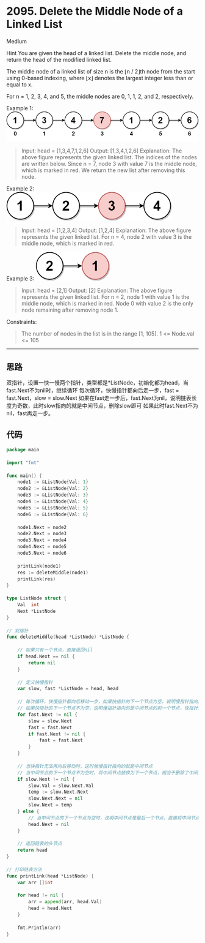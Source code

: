 # 2095. Delete the Middle Node of a Linked List

Medium

Hint
You are given the head of a linked list. Delete the middle node, and return the head of the modified linked list.

The middle node of a linked list of size n is the ⌊n / 2⌋th node from the start using 0-based indexing, where ⌊x⌋ denotes the largest integer less than or equal to x.

For n = 1, 2, 3, 4, and 5, the middle nodes are 0, 1, 1, 2, and 2, respectively.
 

Example 1:
![example1.png](/Code/2095-Delete-the-Middle-Node-of-a-Linked-List/example1.png)
> Input: head = [1,3,4,7,1,2,6]
Output: [1,3,4,1,2,6]
Explanation:
The above figure represents the given linked list. The indices of the nodes are written below.
Since n = 7, node 3 with value 7 is the middle node, which is marked in red.
We return the new list after removing this node. 

Example 2:
![example2.png](/Code/2095-Delete-the-Middle-Node-of-a-Linked-List/example2.png)
> Input: head = [1,2,3,4]
Output: [1,2,4]
Explanation:
The above figure represents the given linked list.
For n = 4, node 2 with value 3 is the middle node, which is marked in red.

Example 3:
![example3.png](/Code/2095-Delete-the-Middle-Node-of-a-Linked-List/example3.png)
> Input: head = [2,1]
Output: [2]
Explanation:
The above figure represents the given linked list.
For n = 2, node 1 with value 1 is the middle node, which is marked in red.
Node 0 with value 2 is the only node remaining after removing node 1.
 

Constraints:
> The number of nodes in the list is in the range [1, 105].
1 <= Node.val <= 105

---

## 思路
双指针，设置一快一慢两个指针，类型都是*ListNode，初始化都为head，当fast.Next不为nil时，继续循环
每次循环，快慢指针都向后走一步，fast = fast.Next，slow = slow.Next
如果在fast走一步后，fast.Next为nil，说明链表长度为奇数，此时slow指向的就是中间节点，删除slow即可
如果此时fast.Next不为nil，fast再走一步。

## 代码
```go
package main

import "fmt"

func main() {
	node1 := &ListNode{Val: 1}
	node2 := &ListNode{Val: 2}
	node3 := &ListNode{Val: 3}
	node4 := &ListNode{Val: 4}
	node5 := &ListNode{Val: 5}
	node6 := &ListNode{Val: 6}

	node1.Next = node2
	node2.Next = node3
	node3.Next = node4
	node4.Next = node5
	node5.Next = node6

	printLink(node1)
	res := deleteMiddle(node1)
	printLink(res)
}

type ListNode struct {
	Val  int
	Next *ListNode
}

// 双指针
func deleteMiddle(head *ListNode) *ListNode {

	// 如果只有一个节点，直接返回nil
	if head.Next == nil {
		return nil
	}

	// 定义快慢指针
	var slow, fast *ListNode = head, head

	// 每次循环，快慢指针都向后移动一步，如果快指针的下一个节点为空，说明慢指针指向的是中间节点
	// 如果快指针的下一个节点不为空，说明慢指针指向的是中间节点的前一个节点，快指针继续向后移动一步
	for fast.Next != nil {
		slow = slow.Next
		fast = fast.Next
		if fast.Next != nil {
			fast = fast.Next
		}
	}

	// 当快指针无法再向后移动时，这时候慢指针指向的就是中间节点
	// 当中间节点的下一个节点不为空时，将中间节点替换为下一个节点，相当于删除了中间节点
	if slow.Next != nil {
		slow.Val = slow.Next.Val
		temp := slow.Next.Next
		slow.Next.Next = nil
		slow.Next = temp
	} else {
		// 当中间节点的下一个节点为空时，说明中间节点是最后一个节点，直接将中间节点置为nil
		head.Next = nil
	}

	// 返回链表的头节点
	return head
}

// 打印链表方法
func printLink(head *ListNode) {
	var arr []int

	for head != nil {
		arr = append(arr, head.Val)
		head = head.Next
	}

	fmt.Println(arr)
}
```